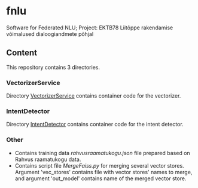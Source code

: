 # fnlu
Software for Federated NLU; Project: EKTB78 Liitõppe rakendamise võimalused dialoogiandmete põhjal

## Content
This repository contains 3 directories.

### VectorizerService

Directory [VectorizerService](VectorizerService) contains container code for the vectorizer.

### IntentDetector

Directory [IntentDetector](IntentDetector) contains container code for the intent detector.

### Other

- Contains training data *rahvusraamatukogu.json* file prepared based on Rahvus raamatukogu data.
- Contains script file *MergeFaiss.py* for merging several vector stores. Argument 'vec_stores' contains file with vector stores' names to merge, and argument 'out_model' contains name of the merged vector store.
